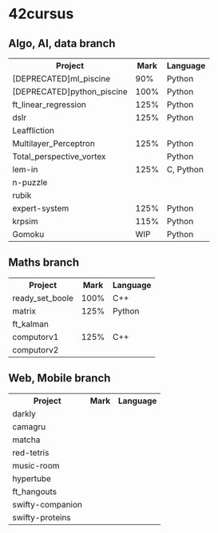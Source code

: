 
# 42cursus

## Algo, AI, data branch
<table>
<tr><th>Project</th><th>Mark</th></th><th>Language</th></tr>
<tr><td>[DEPRECATED]ml_piscine <td>90%<td>Python</tr>
<tr><td>[DEPRECATED]python_piscine <td>100%<td>Python</tr>
<tr><td>ft_linear_regression <td>125%<td>Python</tr>
<tr><td>dslr <td>125%<td>Python</tr>
<tr><td>Leaffliction <td><td></tr>
<tr>
	<td>Multilayer_Perceptron<td>125%<td>Python
</tr>
<tr>
	<td>Total_perspective_vortex</td><td><td>Python</td>
</tr>
<tr><td>lem-in <td>125%<td>C, Python</tr>
<tr><td>n-puzzle <td><td></tr>
<tr><td>rubik <td><td></tr>
<tr><td>expert-system <td>125%<td>Python</tr>
<tr><td>krpsim <td>115%<td>Python</tr>
<tr><td>Gomoku <td>WIP<td>Python</tr>
</table>

## Maths branch

<table>
<tr><th>Project</th><th>Mark</th></th><th>Language</th></tr>
<tr><td>ready_set_boole <td>100%<td>C++</tr>
<tr><td>matrix <td>125%<td>Python</tr>
<tr><td>ft_kalman <td><td></tr>
<tr><td>computorv1 <td>125%<td>C++</tr>
<tr><td>computorv2 <td><td></tr>
</table>


## Web, Mobile branch

<table>
<tr><th>Project</th><th>Mark</th></th><th>Language</th></tr>
<tr><td>darkly <td><td></tr>
<tr><td>camagru</td><td></td><td></td></tr>
<tr><td>matcha<td><td></tr>
<tr><td>red-tetris<td><td></tr>
<tr><td>music-room<td><td></tr>
<tr><td>hypertube<td><td></tr>
<tr><td>ft_hangouts <td><td></tr>
<tr><td>swifty-companion <td><td></tr>
<tr><td>swifty-proteins <td><td></tr>
</table>
